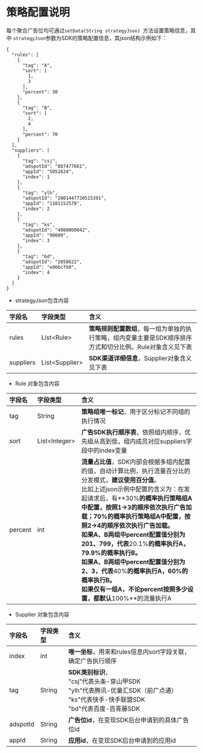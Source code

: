 # 策略配置说明

每个聚合广告位均可通过`setData(String strategyJson) `方法设置策略信息，其中 `strategyJson`参数为SDK的策略配置信息，其json结构示例如下：

```
{
  "rules": [
    {
      "tag": "A",
      "sort": [
        1,
        3
      ],
      "percent": 30
    },
    {
      "tag": "B",
      "sort": [
        2,
        4
      ],
      "percent": 70
    }
  ],
  "suppliers": [
    {
      "tag": "csj",
      "adspotId": "887477661",
      "appId": "5051624",
      "index": 1
    },
    {
      "tag": "ylh",
      "adspotId": "2001447730515391",
      "appId": "1101152570",
      "index": 2
    },
    {
      "tag": "ks",
      "adspotId": "4000000042",
      "appId": "90009",
      "index": 3
    },
    {
      "tag": "bd",
      "adspotId": "2058622",
      "appId": "e866cfb0",
      "index": 4
    }
  ]
}
```


* strategyJson包含内容


|字段名	| 字段类型 |含义
|:--- |:--- |:--- |
|rules | List&lt;Rule> | **策略规则配置数组**，每一组为单独的执行策略，组内变量主要是SDK顺序排序方式和切分比例。Rule对象含义见下表
|suppliers | List&lt;Supplier> | **SDK渠道详细信息**，Supplier对象含义见下表


* Rule 对象包含内容

|字段名	| 字段类型 |含义
|:--- |:--- |:--- |
|tag	|String	|**策略组唯一标记**，用于区分标记不同组的执行情况
| sort | List&lt;Integer> | **广告SDK执行顺序表**，依照组内顺序，优先级从高到低，组内成员对应suppliers字段中的index变量
|percent | int | **流量占比值**，SDK内部会根据多组内配置的值，自动计算比例，执行流量百分比的分发模式，**建议使用百分值**。<br/>比如上述json示例中配置的含义为：在发起请求后，有**30%**的概率执行策略组A中配置，按照1->3的顺序依次执行广告加载；**70%**的概率执行策略组A中配置，按照2->4的顺序依次执行广告加载。<br/>如果A、B两组中percent配置值分别为**201、799**，代表**20.1%**的概率执行A，**79.9%**的概率执行B。<br/>如果A、B两组中percent配置值分别为**2、3**，代表**40%**的概率执行A，**60%**的概率执行B。<br/>如果**仅有一组A**，不论percent按照多少设置，都默认**100%**的流量执行A


* Supplier 对象包含内容

字段名	| 字段类型 |含义
|:--- |:--- |:--- |
|index	|int|**唯一坐标**，用来和rules信息内sort字段关联，确定广告执行顺序
|tag | String | **SDK类别标识**，<br/>"csj"代表头条-穿山甲SDK<br/>"ylh"代表腾讯-优量汇SDK（前广点通）<br/>"ks"代表快手-快手联盟SDK<br/>"bd"代表百度-百青藤SDK
|adspotId | String | **广告位id**，在变现SDK后台申请到的具体广告位id
|appId | String | **应用id**，在变现SDK后台申请到的应用id




